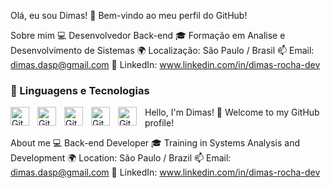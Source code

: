 Olá, eu sou Dimas! 👋
Bem-vindo ao meu perfil do GitHub!

Sobre mim
💻 Desenvolvedor Back-end
🎓 Formação em Analise e Desenvolvimento de Sistemas
🌍 Localização: São Paulo / Brasil
📫 Email: dimas.dasp@gmail.com
🔗 LinkedIn: www.linkedin.com/in/dimas-rocha-dev


### 🤖 Linguagens e Tecnologias

<img 
    align="left" 
    alt="Git" 
    title="Git"
    width="30px" 
    style="padding-right: 10px;" 
    src="https://cdn.jsdelivr.net/gh/devicons/devicon@latest/icons/git/git-original.svg" 
/>
<img 
    align="left" 
    alt="Git" 
    title="Git"
    width="30px" 
    style="padding-right: 10px;" 
    src="https://cdn.jsdelivr.net/gh/devicons/devicon@latest/icons/eclipse/eclipse-original.svg"  />
           <img 
    align="left" 
    alt="Git" 
    title="Git"
    width="30px" 
    style="padding-right: 10px;" 
    src="https://cdn.jsdelivr.net/gh/devicons/devicon@latest/icons/junit/junit-original.svg" />
    <img 
    align="left" 
    alt="Git" 
    title="Git"
    width="30px" 
    style="padding-right: 10px;" 
    src="https://cdn.jsdelivr.net/gh/devicons/devicon@latest/icons/kubernetes/kubernetes-original.svg" />
          <img 
    align="left" 
    alt="Git" 
    title="Git"
    width="30px" 
    style="padding-right: 10px;" 
    src="https://cdn.jsdelivr.net/gh/devicons/devicon@latest/icons/java/java-original-wordmark.svg" />
          
   
          
          
          
          
                      
          
          





Hello, I'm Dimas! 👋
Welcome to my GitHub profile!

About me
💻 Back-end Developer
🎓 Training in Systems Analysis and Development
🌍 Location: São Paulo / Brazil
📫 Email: dimas.dasp@gmail.com
🔗 LinkedIn: www.linkedin.com/in/dimas-rocha-dev


